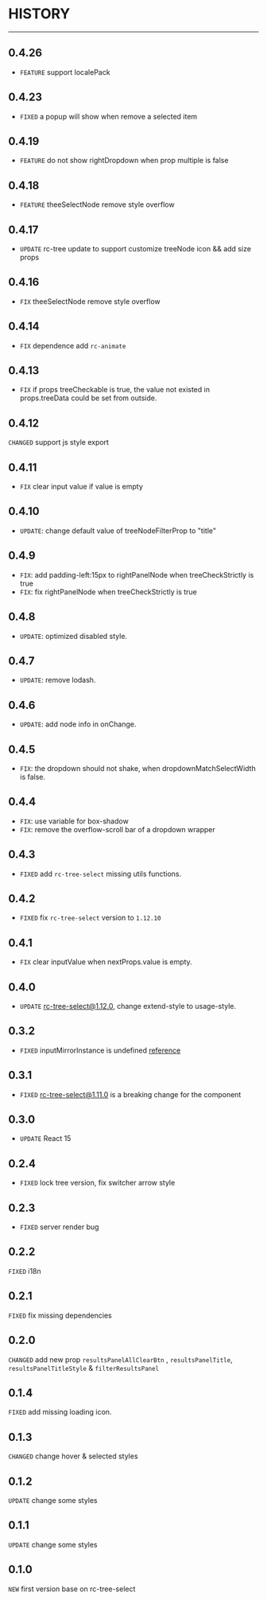 # HISTORY

---
## 0.4.26
* `FEATURE` support localePack

## 0.4.23
* `FIXED` a popup will show when remove a selected item

## 0.4.19
* `FEATURE`  do not show rightDropdown when prop multiple is false

## 0.4.18
* `FEATURE`  theeSelectNode remove style overflow

## 0.4.17
* `UPDATE` rc-tree update to support customize treeNode icon && add size props

## 0.4.16
* `FIX` theeSelectNode remove style overflow

## 0.4.14
* `FIX` dependence add `rc-animate`

## 0.4.13

* `FIX` if props treeCheckable is true, the value not existed in props.treeData could be set from outside.

## 0.4.12

`CHANGED` support js style export

## 0.4.11

* `FIX` clear input value if value is empty

## 0.4.10

* `UPDATE`: change default value of treeNodeFilterProp to "title"

## 0.4.9

* `FIX`: add padding-left:15px to rightPanelNode when treeCheckStrictly is true
* `FIX`: fix rightPanelNode when treeCheckStrictly is true

## 0.4.8

* `UPDATE`: optimized disabled style.

## 0.4.7

* `UPDATE`: remove lodash.

## 0.4.6

* `UPDATE`: add node info in onChange.

## 0.4.5

* `FIX`: the dropdown should not shake, when dropdownMatchSelectWidth is false.

## 0.4.4

* `FIX`: use variable for box-shadow
* `FIX`: remove the overflow-scroll bar of a dropdown wrapper

## 0.4.3

* `FIXED` add `rc-tree-select` missing utils functions.

## 0.4.2

* `FIXED` fix `rc-tree-select` version to `1.12.10`

## 0.4.1

* `FIX` clear inputValue when nextProps.value is empty.

## 0.4.0

* `UPDATE` rc-tree-select@1.12.0, change extend-style to usage-style.

## 0.3.2

* `FIXED` inputMirrorInstance is undefined [reference](https://github.com/uxcore/uxcore-tree-select/issues/7)

## 0.3.1

* `FIXED` rc-tree-select@1.11.0 is a breaking change for the component

## 0.3.0

* `UPDATE` React 15

## 0.2.4

* `FIXED` lock tree version, fix switcher arrow style

## 0.2.3

* `FIXED` server render bug

## 0.2.2

`FIXED` i18n

## 0.2.1

`FIXED` fix missing dependencies

## 0.2.0

`CHANGED` add new prop `resultsPanelAllClearBtn` , `resultsPanelTitle`, `resultsPanelTitleStyle` & `filterResultsPanel`

## 0.1.4

`FIXED` add missing loading icon.


## 0.1.3
`CHANGED` change hover & selected styles

## 0.1.2
`UPDATE` change some styles

## 0.1.1
`UPDATE` change some styles

## 0.1.0
`NEW` first version base on rc-tree-select
